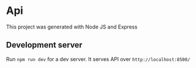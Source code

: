 # Api

This project was generated with Node JS and Express

## Development server

Run `npm run dev` for a dev server. It serves API over `http://localhost:8500/`
